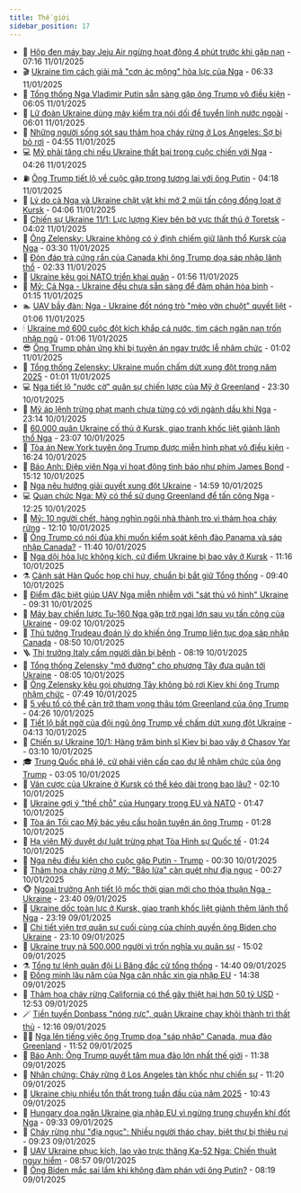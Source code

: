 ```yaml
---
title: Thế giới
sidebar_position: 17
---
```


<!-- dantri-the-gioi:START -->
- 🌋 [Hộp đen máy bay Jeju Air ngừng hoạt động 4 phút trước khi gặp nạn](https://dantri.com.vn/the-gioi/hop-den-may-bay-jeju-air-ngung-hoat-dong-4-phut-truoc-khi-gap-nan-20250111140256367.htm) - 07:16 11/01/2025
- 🎬 [Ukraine tìm cách giải mã &quot;cơn ác mộng&quot; hỏa lực của Nga](https://dantri.com.vn/the-gioi/ukraine-tim-cach-giai-ma-con-ac-mong-hoa-luc-cua-nga-20250111121356712.htm) - 06:33 11/01/2025
- 🧰 [Tổng thống Nga Vladimir Putin sẵn sàng gặp ông Trump vô điều kiện](https://dantri.com.vn/the-gioi/tong-thong-nga-vladimir-putin-san-sang-gap-ong-trump-vo-dieu-kien-20250110193439544.htm) - 06:05 11/01/2025
- 🌋 [Lữ đoàn Ukraine dùng máy kiểm tra nói dối để tuyển lính nước ngoài](https://dantri.com.vn/the-gioi/lu-doan-ukraine-dung-may-kiem-tra-noi-doi-de-tuyen-linh-nuoc-ngoai-20250111114009628.htm) - 06:01 11/01/2025
- 🗽 [Những người sống sót sau thảm họa cháy rừng ở Los Angeles: Sợ bị bỏ rơi](https://dantri.com.vn/the-gioi/nhung-nguoi-song-sot-sau-tham-hoa-chay-rung-o-los-angeles-so-bi-bo-roi-20250111115431985.htm) - 04:55 11/01/2025
- 💻 [Mỹ phải tăng chi nếu Ukraine thất bại trong cuộc chiến với Nga](https://dantri.com.vn/the-gioi/my-phai-tang-chi-neu-ukraine-that-bai-trong-cuoc-chien-voi-nga-20250110150920575.htm) - 04:26 11/01/2025
- ⛽️ [Ông Trump tiết lộ về cuộc gặp trong tương lai với ông Putin](https://dantri.com.vn/the-gioi/ong-trump-tiet-lo-ve-cuoc-gap-trong-tuong-lai-voi-ong-putin-20250110102629723.htm) - 04:18 11/01/2025
- 🤩 [Lý do cả Nga và Ukraine chật vật khi mở 2 mũi tấn công đồng loạt ở Kursk](https://dantri.com.vn/the-gioi/ly-do-ca-nga-va-ukraine-chat-vat-khi-mo-2-mui-tan-cong-dong-loat-o-kursk-20250111105031642.htm) - 04:06 11/01/2025
- 🧐 [Chiến sự Ukraine 11/1: Lực lượng Kiev bên bờ vực thất thủ ở Toretsk](https://dantri.com.vn/the-gioi/chien-su-ukraine-111-luc-luong-kiev-ben-bo-vuc-that-thu-o-toretsk-20250111104203203.htm) - 04:02 11/01/2025
- 🎊 [Ông Zelensky: Ukraine không có ý định chiếm giữ lãnh thổ Kursk của Nga](https://dantri.com.vn/the-gioi/ong-zelensky-ukraine-khong-co-y-dinh-chiem-giu-lanh-tho-kursk-cua-nga-20250111095354866.htm) - 03:30 11/01/2025
- 📝 [Đòn đáp trả cứng rắn của Canada khi ông Trump dọa sáp nhập lãnh thổ](https://dantri.com.vn/the-gioi/don-dap-tra-cung-ran-cua-canada-khi-ong-trump-doa-sap-nhap-lanh-tho-20250111081324341.htm) - 02:33 11/01/2025
- 🤡 [Ukraine kêu gọi NATO triển khai quân](https://dantri.com.vn/the-gioi/ukraine-keu-goi-nato-trien-khai-quan-20250111085404978.htm) - 01:56 11/01/2025
- 🥷 [Mỹ: Cả Nga - Ukraine đều chưa sẵn sàng để đàm phán hòa bình](https://dantri.com.vn/the-gioi/my-ca-nga-ukraine-deu-chua-san-sang-de-dam-phan-hoa-binh-20250111073505661.htm) - 01:15 11/01/2025
- 🏊 [UAV bầy đàn: Nga - Ukraine đốt nóng trò &quot;mèo vờn chuột&quot; quyết liệt](https://dantri.com.vn/the-gioi/uav-bay-dan-nga-ukraine-dot-nong-tro-meo-von-chuot-quyet-liet-20250109170930157.htm) - 01:06 11/01/2025
- 🕯 [Ukraine mở 600 cuộc đột kích khắp cả nước, tìm cách ngăn nạn trốn nhập ngũ](https://dantri.com.vn/the-gioi/ukraine-mo-600-cuoc-dot-kich-khap-ca-nuoc-tim-cach-ngan-nan-tron-nhap-ngu-20250111075949739.htm) - 01:06 11/01/2025
- 😎 [Ông Trump phản ứng khi bị tuyên án ngay trước lễ nhậm chức](https://dantri.com.vn/the-gioi/ong-trump-phan-ung-khi-bi-tuyen-an-ngay-truoc-le-nham-chuc-20250111073743550.htm) - 01:02 11/01/2025
- 🌈 [Tổng thống Zelensky: Ukraine muốn chấm dứt xung đột trong năm 2025](https://dantri.com.vn/the-gioi/tong-thong-zelensky-ukraine-muon-cham-dut-xung-dot-trong-nam-2025-20250111070615992.htm) - 01:01 11/01/2025
- 💻 [Nga tiết lộ &quot;nước cờ&quot; quân sự chiến lược của Mỹ ở Greenland](https://dantri.com.vn/the-gioi/nga-tiet-lo-nuoc-co-quan-su-chien-luoc-cua-my-o-greenland-20250111061738057.htm) - 23:30 10/01/2025
- 🤖 [Mỹ áp lệnh trừng phạt mạnh chưa từng có với ngành dầu khí Nga](https://dantri.com.vn/the-gioi/my-ap-lenh-trung-phat-manh-chua-tung-co-voi-nganh-dau-khi-nga-20250111060804455.htm) - 23:14 10/01/2025
- 🦏 [60.000 quân Ukraine cố thủ ở Kursk, giao tranh khốc liệt giành lãnh thổ Nga](https://dantri.com.vn/the-gioi/60000-quan-ukraine-co-thu-o-kursk-giao-tranh-khoc-liet-gianh-lanh-tho-nga-20250111055505492.htm) - 23:07 10/01/2025
- 🌁 [Tòa án New York tuyên ông Trump được miễn hình phạt vô điều kiện](https://dantri.com.vn/the-gioi/toa-an-new-york-tuyen-ong-trump-duoc-mien-hinh-phat-vo-dieu-kien-20250110231033290.htm) - 16:24 10/01/2025
- 🐘 [Báo Anh: Điệp viên Nga ví hoạt động tình báo như phim James Bond](https://dantri.com.vn/the-gioi/bao-anh-diep-vien-nga-vi-hoat-dong-tinh-bao-nhu-phim-james-bond-20250110210338721.htm) - 15:12 10/01/2025
- 🥷 [Nga nêu hướng giải quyết xung đột Ukraine](https://dantri.com.vn/the-gioi/nga-neu-huong-giai-quyet-xung-dot-ukraine-20250110191803257.htm) - 14:59 10/01/2025
- 💻 [Quan chức Nga: Mỹ có thể sử dụng Greenland để tấn công Nga](https://dantri.com.vn/the-gioi/quan-chuc-nga-my-co-the-su-dung-greenland-de-tan-cong-nga-20250110164948763.htm) - 12:25 10/01/2025
- 🎡 [Mỹ: 10 người chết, hàng nghìn ngôi nhà thành tro vì thảm họa cháy rừng](https://dantri.com.vn/the-gioi/my-10-nguoi-chet-hang-nghin-ngoi-nha-thanh-tro-vi-tham-hoa-chay-rung-20250110190828196.htm) - 12:10 10/01/2025
- 🧰 [Ông Trump có nói đùa khi muốn kiểm soát kênh đào Panama và sáp nhập Canada?](https://dantri.com.vn/the-gioi/ong-trump-co-noi-dua-khi-muon-kiem-soat-kenh-dao-panama-va-sap-nhap-canada-20250110101954489.htm) - 11:40 10/01/2025
- 🥸 [Nga dội hỏa lực không kích, cứ điểm Ukraine bị bao vây ở Kursk](https://dantri.com.vn/the-gioi/nga-doi-hoa-luc-khong-kich-cu-diem-ukraine-bi-bao-vay-o-kursk-20250110180333641.htm) - 11:16 10/01/2025
- ⚗️ [Cảnh sát Hàn Quốc họp chỉ huy, chuẩn bị bắt giữ Tổng thống](https://dantri.com.vn/the-gioi/canh-sat-han-quoc-hop-chi-huy-chuan-bi-bat-giu-tong-thong-20250110163547185.htm) - 09:40 10/01/2025
- 🌮 [Điểm đặc biệt giúp UAV Nga miễn nhiễm với &quot;sát thủ vô hình&quot; Ukraine](https://dantri.com.vn/the-gioi/diem-dac-biet-giup-uav-nga-mien-nhiem-voi-sat-thu-vo-hinh-ukraine-20250110161541495.htm) - 09:31 10/01/2025
- 🎃 [Máy bay chiến lược Tu-160 Nga gặp trở ngại lớn sau vụ tấn công của Ukraine](https://dantri.com.vn/the-gioi/may-bay-chien-luoc-tu-160-nga-gap-tro-ngai-lon-sau-vu-tan-cong-cua-ukraine-20250110153059549.htm) - 09:02 10/01/2025
- 💫 [Thủ tướng Trudeau đoán lý do khiến ông Trump liên tục dọa sáp nhập Canada](https://dantri.com.vn/the-gioi/thu-tuong-trudeau-doan-ly-do-khien-ong-trump-lien-tuc-doa-sap-nhap-canada-20250110151143829.htm) - 08:50 10/01/2025
- 🪜 [Thị trưởng Italy cấm người dân bị bệnh](https://dantri.com.vn/the-gioi/thi-truong-italy-cam-nguoi-dan-bi-benh-20250110145211592.htm) - 08:19 10/01/2025
- 🌋 [Tổng thống Zelensky &quot;mở đường&quot; cho phương Tây đưa quân tới Ukraine](https://dantri.com.vn/the-gioi/tong-thong-zelensky-mo-duong-cho-phuong-tay-dua-quan-toi-ukraine-20250110075707783.htm) - 08:05 10/01/2025
- 🦏 [Ông Zelensky kêu gọi phương Tây không bỏ rơi Kiev khi ông Trump nhậm chức](https://dantri.com.vn/the-gioi/ong-zelensky-keu-goi-phuong-tay-khong-bo-roi-kiev-khi-ong-trump-nham-chuc-20250110090952936.htm) - 07:49 10/01/2025
- 👀 [5 yếu tố có thể cản trở tham vọng thâu tóm Greenland của ông Trump](https://dantri.com.vn/the-gioi/5-yeu-to-co-the-can-tro-tham-vong-thau-tom-greenland-cua-ong-trump-20250110102810028.htm) - 04:26 10/01/2025
- 🧰 [Tiết lộ bất ngờ của đội ngũ ông Trump về chấm dứt xung đột Ukraine](https://dantri.com.vn/the-gioi/tiet-lo-bat-ngo-cua-doi-ngu-ong-trump-ve-cham-dut-xung-dot-ukraine-20250110081848837.htm) - 04:13 10/01/2025
- 🚀 [Chiến sự Ukraine 10/1: Hàng trăm binh sĩ Kiev bị bao vây ở Chasov Yar](https://dantri.com.vn/the-gioi/chien-su-ukraine-101-hang-tram-binh-si-kiev-bi-bao-vay-o-chasov-yar-20250110093642524.htm) - 03:10 10/01/2025
- 🎓 [Trung Quốc phá lệ, cử phái viên cấp cao dự lễ nhậm chức của ông Trump](https://dantri.com.vn/the-gioi/trung-quoc-pha-le-cu-phai-vien-cap-cao-du-le-nham-chuc-cua-ong-trump-20250110085632858.htm) - 03:05 10/01/2025
- 🥸 [Ván cược của Ukraine ở Kursk có thể kéo dài trong bao lâu?](https://dantri.com.vn/the-gioi/van-cuoc-cua-ukraine-o-kursk-co-the-keo-dai-trong-bao-lau-20250110074617353.htm) - 02:10 10/01/2025
- 🦅 [Ukraine gợi ý &quot;thế chỗ&quot; của Hungary trong EU và NATO](https://dantri.com.vn/the-gioi/ukraine-goi-y-the-cho-cua-hungary-trong-eu-va-nato-20250110070546289.htm) - 01:47 10/01/2025
- 🤭 [Tòa án Tối cao Mỹ bác yêu cầu hoãn tuyên án ông Trump](https://dantri.com.vn/the-gioi/toa-an-toi-cao-my-bac-yeu-cau-hoan-tuyen-an-ong-trump-20250110081612498.htm) - 01:28 10/01/2025
- 🤖 [Hạ viện Mỹ duyệt dự luật trừng phạt Tòa Hình sự Quốc tế](https://dantri.com.vn/the-gioi/ha-vien-my-duyet-du-luat-trung-phat-toa-hinh-su-quoc-te-20250110075434913.htm) - 01:24 10/01/2025
- 🐲 [Nga nêu điều kiện cho cuộc gặp Putin - Trump](https://dantri.com.vn/the-gioi/nga-neu-dieu-kien-cho-cuoc-gap-putin-trump-20250110070538483.htm) - 00:30 10/01/2025
- 🫣 [Thảm họa cháy rừng ở Mỹ: &quot;Bão lửa&quot; càn quét như địa ngục](https://dantri.com.vn/the-gioi/tham-hoa-chay-rung-o-my-bao-lua-can-quet-nhu-dia-nguc-20250110070231147.htm) - 00:27 10/01/2025
- 🐵 [Ngoại trưởng Anh tiết lộ mốc thời gian mới cho thỏa thuận Nga - Ukraine](https://dantri.com.vn/the-gioi/ngoai-truong-anh-tiet-lo-moc-thoi-gian-moi-cho-thoa-thuan-nga-ukraine-20250110063743994.htm) - 23:40 09/01/2025
- 🫶 [Ukraine dốc toàn lực ở Kursk, giao tranh khốc liệt giành thêm lãnh thổ Nga](https://dantri.com.vn/the-gioi/ukraine-doc-toan-luc-o-kursk-giao-tranh-khoc-liet-gianh-them-lanh-tho-nga-20250110061419764.htm) - 23:19 09/01/2025
- 💃 [Chi tiết viện trợ quân sự cuối cùng của chính quyền ông Biden cho Ukraine](https://dantri.com.vn/the-gioi/chi-tiet-vien-tro-quan-su-cuoi-cung-cua-chinh-quyen-ong-biden-cho-ukraine-20250110060549622.htm) - 23:10 09/01/2025
- 💫 [Ukraine truy nã 500.000 người vì trốn nghĩa vụ quân sự](https://dantri.com.vn/the-gioi/ukraine-truy-na-500000-nguoi-vi-tron-nghia-vu-quan-su-20250109215037602.htm) - 15:02 09/01/2025
- ⚗️ [Tổng tư lệnh quân đội Li Băng đắc cử tổng thống](https://dantri.com.vn/the-gioi/tong-tu-lenh-quan-doi-li-bang-dac-cu-tong-thong-20250109213702763.htm) - 14:40 09/01/2025
- 🥷 [Đồng minh lâu năm của Nga cân nhắc xin gia nhập EU](https://dantri.com.vn/the-gioi/dong-minh-lau-nam-cua-nga-can-nhac-xin-gia-nhap-eu-20250109212750714.htm) - 14:38 09/01/2025
- 🥸 [Thảm họa cháy rừng California có thể gây thiệt hại hơn 50 tỷ USD](https://dantri.com.vn/the-gioi/tham-hoa-chay-rung-california-co-the-gay-thiet-hai-hon-50-ty-usd-20250109194155243.htm) - 12:53 09/01/2025
- 🪄 [Tiền tuyến Donbass &quot;nóng rực&quot;, quân Ukraine chạy khỏi thành trì thất thủ](https://dantri.com.vn/the-gioi/tien-tuyen-donbass-nong-ruc-quan-ukraine-chay-khoi-thanh-tri-that-thu-20250109180745424.htm) - 12:16 09/01/2025
- 🧑‍💻 [Nga lên tiếng việc ông Trump dọa &quot;sáp nhập&quot; Canada, mua đảo Greenland](https://dantri.com.vn/the-gioi/nga-len-tieng-viec-ong-trump-doa-sap-nhap-canada-mua-dao-greenland-20250109165944178.htm) - 11:52 09/01/2025
- 🤭 [Báo Anh: Ông Trump quyết tâm mua đảo lớn nhất thế giới](https://dantri.com.vn/the-gioi/bao-anh-ong-trump-quyet-tam-mua-dao-lon-nhat-the-gioi-20250109183155165.htm) - 11:38 09/01/2025
- 🗽 [Nhân chứng: Cháy rừng ở Los Angeles tàn khốc như chiến sự](https://dantri.com.vn/the-gioi/nhan-chung-chay-rung-o-los-angeles-tan-khoc-nhu-chien-su-20250109181633301.htm) - 11:20 09/01/2025
- 🤖 [Ukraine chịu nhiều tổn thất trong tuần đầu của năm 2025](https://dantri.com.vn/the-gioi/ukraine-chiu-nhieu-ton-that-trong-tuan-dau-cua-nam-2025-20250109153226436.htm) - 10:43 09/01/2025
- 🌈 [Hungary dọa ngăn Ukraine gia nhập EU vì ngừng trung chuyển khí đốt Nga](https://dantri.com.vn/the-gioi/hungary-doa-ngan-ukraine-gia-nhap-eu-vi-ngung-trung-chuyen-khi-dot-nga-20250109160433139.htm) - 09:33 09/01/2025
- 🤩 [Cháy rừng như &quot;địa ngục&quot;: Nhiều người tháo chạy, biệt thự bị thiêu rụi](https://dantri.com.vn/the-gioi/chay-rung-nhu-dia-nguc-nhieu-nguoi-thao-chay-biet-thu-bi-thieu-rui-20250109160213153.htm) - 09:23 09/01/2025
- 🤗 [UAV Ukraine phục kích, lao vào trực thăng Ka-52 Nga: Chiến thuật nguy hiểm](https://dantri.com.vn/the-gioi/uav-ukraine-phuc-kich-lao-vao-truc-thang-ka-52-nga-chien-thuat-nguy-hiem-20250109151346471.htm) - 08:57 09/01/2025
- 🙉 [Ông Biden mắc sai lầm khi không đàm phán với ông Putin?](https://dantri.com.vn/the-gioi/ong-biden-mac-sai-lam-khi-khong-dam-phan-voi-ong-putin-20250109122408176.htm) - 08:19 09/01/2025<!-- dantri-the-gioi:END -->
